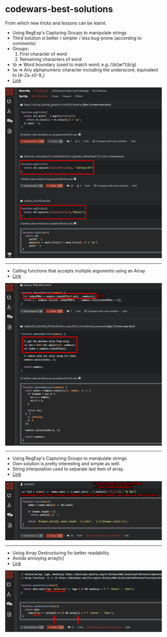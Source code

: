 # codewars-best-solutions
From which new tricks and lessons can be learnt.

- Using RegExp's Capturing Groups to manipulate strings
- Third solution is better / simpler / less bug-prone (according to comments)
- Groups:
    1. First character of word
    2. Remaining characters of word
- \b => Word boundary (used to match word; e.g: /\b(\w*)\b/g)
- \w => Any alphanumeric character including the underscore; equivalent to [A-Za-z0-9_]
- <a href="https://www.codewars.com/kata/520b9d2ad5c005041100000f">Link</a>

![Alt text](images/chrome_2018-05-08_11-40-45.png)

----------

- Calling functions that accepts multiple arguments using an Array
- <a href="https://www.codewars.com/kata/remove-the-minimum">Link</a>

![Alt text](images/chrome_2018-05-08_12-05-57.png)

----------

- Using RegExp's Capturing Groups to manipulate strings
- Own solution is pretty interesting and simple as well.
- String interpolation used to separate last item of array.
- <a href="https://www.codewars.com/kata/format-a-string-of-names-like-bart-lisa-and-maggie">Link</a>

![Alt text](images/chrome_2018-05-08_12-13-52.png)

----------

- Using Array Destructuring for better readability
- Avoids annoying array[n]
- <a href="https://www.codewars.com/kata/categorize-new-member">Link</a>

![Alt text](images/chrome_2018-05-08_13-41-16.png)
